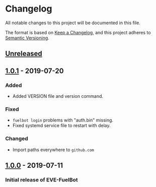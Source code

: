# Changelog
All notable changes to this project will be documented in this file.

The format is based on [Keep a Changelog](https://keepachangelog.com/en/1.0.0/),
and this project adheres to [Semantic Versioning](https://semver.org/spec/v2.0.0.html).

## [Unreleased]

## [1.0.1] - 2019-07-20
### Added
- Added VERSION file and version command.
### Fixed
- `fuelbot login` problems with "auth.bin" missing.
- Fixed systemd service file to restart with delay.
### Changed
- Import paths everywhere to `github.com`

## [1.0.0] - 2019-07-11
### Initial release of EVE-FuelBot

[Unreleased]: https://github.com/lunemec/eve-fuelbot/compare/v1.0.1...HEAD
[1.0.1]: https://github.com/lunemec/eve-fuelbot/compare/v1.0.0...1.0.1
[1.0.0]: https://github.com/lunemec/eve-fuelbot/releases/tag/1.0.0

